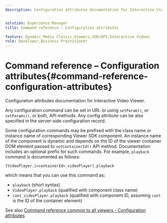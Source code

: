```yaml
---
description: Configuration attributes documentation for Interactive Video Viewer.


solution: Experience Manager
title: Command reference – Configuration attributes

feature: Dynamic Media Classic,Viewers,SDK/API,Interactive Videos
role: Developer,Business Practitioner
---
```


# Command reference – Configuration attributes{#command-reference-configuration-attributes}

Configuration attributes documentation for Interactive Video Viewer.

Any configuration command can be set in URL or using `setParam()`, or `setParams()`, or both, API methods. Any config attribute can be also specified in the server-side configuration record.

Some configuration commands may be prefixed with the class name or instance name of corresponding Viewer SDK component. An instance name of the component is dynamic and depends on the ID of the viewer container DOM element passed to `setContainerId()` API method. Documentation includes an optional prefix for such commands. For example, `playback` command is documented as follows:

`[VideoPlayer.|<containerId>_videoPlayer].playback`

which means that you can use this command as:

* `playback` (short syntax) 
* `VideoPlayer.playback` (qualified with component class name) 
* `cont_videoPlayer.playback` (qualified with component ID, assuming `cont` is the ID of the container element)

See also [Command reference common to all viewers - Configuration attributes](../../../r-html5-viewer-20-cmdref-configattrib/r-html5-viewer-20-cmdref-configattrib.md#concept-850e0f2c49b949deb7cfbfd330d329bd) 

